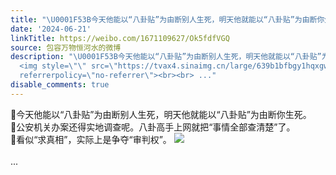 ```yaml
---
title: "\U0001F53B今天他能以“八卦贴”为由断别人生死，明天他就能以“八卦贴”为由断你生死。\U0001F53B公安机关办案还得实地调查呢。八卦高手上网就把“事情全部查清楚”了。\U0001F53B..."
date: '2024-06-21'
linkTitle: https://weibo.com/1671109627/Ok5fdfVGQ
source: 包容万物恒河水的微博
description: "\U0001F53B今天他能以“八卦贴”为由断别人生死，明天他就能以“八卦贴”为由断你生死。<br>\U0001F53B公安机关办案还得实地调查呢。八卦高手上网就把“事情全部查清楚”了。<br>\U0001F53B看似“求真相”，实际上是争夺“审判权”。
  <img style=\"\" src=\"https://tvax4.sinaimg.cn/large/639b1bfbgy1hqxgwqkaydj20gm0p4gox.jpg\"
  referrerpolicy=\"no-referrer\"><br><br> ..."
disable_comments: true
---
```

🔻今天他能以“八卦贴”为由断别人生死，明天他就能以“八卦贴”为由断你生死。<br>🔻公安机关办案还得实地调查呢。八卦高手上网就把“事情全部查清楚”了。<br>🔻看似“求真相”，实际上是争夺“审判权”。 <img style="" src="https://tvax4.sinaimg.cn/large/639b1bfbgy1hqxgwqkaydj20gm0p4gox.jpg" referrerpolicy="no-referrer"><br><br> ...